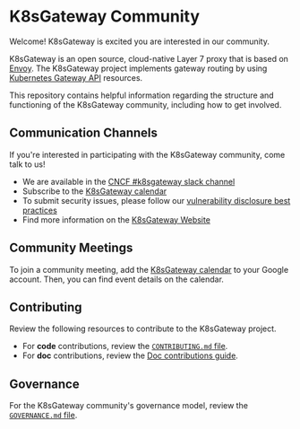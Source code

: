 # K8sGateway Community

Welcome! K8sGateway is excited you are interested in our community.

K8sGateway is an open source, cloud-native Layer 7 proxy that is based on [Envoy](https://www.envoyproxy.io/). The K8sGateway project implements gateway routing by using [Kubernetes Gateway API](https://gateway-api.sigs.k8s.io/) resources.

This repository contains helpful information regarding the structure and functioning of the K8sGateway community, including how to get involved.


## Communication Channels
If you're interested in participating with the K8sGateway community, come talk to us!

* We are available in the [CNCF #k8sgateway slack channel](https://cloud-native.slack.com/archives/C080D3PJMS4)
* Subscribe to the [K8sGateway calendar](https://calendar.google.com/calendar/u/1?cid=ZDI0MzgzOWExMGYwMzAxZjVkYjQ0YTU0NmQ1MDJmODA5YTBjZDcwZGI4ZTBhZGNhMzIwYWRlZjJkOTQ4MzU5Y0Bncm91cC5jYWxlbmRhci5nb29nbGUuY29t)
* To submit security issues, please follow our [vulnerability disclosure best practices](CVE.md)
* Find more information on the [K8sGateway Website](https://k8sgateway.io/)

## Community Meetings

To join a community meeting, add the [K8sGateway calendar](https://calendar.google.com/calendar/u/1?cid=ZDI0MzgzOWExMGYwMzAxZjVkYjQ0YTU0NmQ1MDJmODA5YTBjZDcwZGI4ZTBhZGNhMzIwYWRlZjJkOTQ4MzU5Y0Bncm91cC5jYWxlbmRhci5nb29nbGUuY29t) to your Google account. Then, you can find event details on the calendar.

## Contributing

Review the following resources to contribute to the K8sGateway project.
* For **code** contributions, review the [`CONTRIBUTING.md` file](https://github.com/k8sgateway/community/blob/main/CONTRIBUTING.md).
* For **doc** contributions, review the [Doc contributions guide](https://k8sgateway.io/docs/reference/contribution/).

## Governance

For the K8sGateway community's governance model, review the [`GOVERNANCE.md` file](https://github.com/k8sgateway/community/blob/main/GOVERNANCE.md).
